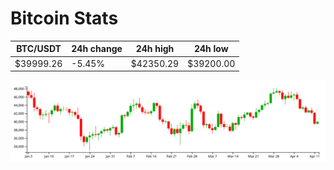 # Bitcoin Stats

BTC/USDT|24h change|24h high|24h low|
|---|---|---|---|
|$39999.26|-5.45%|$42350.29|$39200.00|

<img src="./chart.svg">
